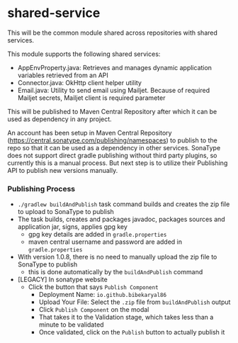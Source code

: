 # shared-service

This will be the common module shared across repositories with shared services.

This module supports the following shared services:

* AppEnvProperty.java: Retrieves and manages dynamic application variables retrieved from an API
* Connector.java: OkHttp client helper utility
* Email.java: Utility to send email using Mailjet. Because of required Mailjet secrets, Mailjet client is required
  parameter

This will be published to Maven Central Repository after which it can be used as dependency in any project.

An account has been setup in Maven Central Repository (https://central.sonatype.com/publishing/namespaces) to publish to
the repo so that it can be used as a dependency in other services. SonaType does not support direct gradle publishing
without third party plugins, so currently this is a manual process. But next step is to utilize their Publishing API to
publish new versions manually.

### Publishing Process

* `./gradlew buildAndPublish` task command builds and creates the zip file to upload to SonaType to publish
* The task builds, creates and packages javadoc, packages sources and application jar, signs, applies gpg key
  * gpg key details are added in `gradle.properties`
  * maven central username and password are added in `gradle.properties`
* With version 1.0.8, there is no need to manually upload the zip file to SonaType to publish
  * this is done automatically by the `buildAndPublish` command
* [LEGACY] In sonatype website
  * Click the button that says `Publish Component`
    * Deployment Name: `io.github.bibekaryal86`
    * Upload Your File: Select the `.zip` file from `buildAndPublish` output
    * Click `Publish Component` on the modal
    * That takes it to the Validation stage, which takes less than a minute to be validated
    * Once validated, click on the `Publish` button to actually publish it

